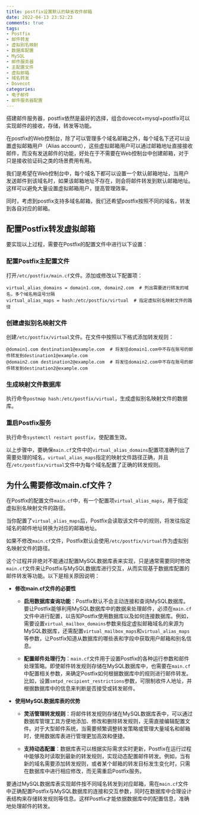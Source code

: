 ```yaml
---
title: postfix设置默认的缺省收件邮箱
date: 2022-04-13 23:52:23
comments: true
tags:
- Postfix
- 邮件转发
- 虚拟别名映射
- 数据库配置
- MySQL
- 邮件服务器
- 主配置文件
- 虚拟邮箱
- 域名转发
- Dovecot
categories:
- 电子邮件
- 邮件服务器配置
---
```


搭建邮件服务器，postfix依然是最好的选择，组合dovecot+mysql+postfix可以实现邮件的接收，存储，转发等功能。

在postfix的Web控制台，除了可以管理多个域名邮箱之外，每个域名下还可以设置虚拟邮箱用户（Alias account），这些虚拟邮箱用户可以通过邮箱地址直接接收邮件，而没有发送邮件的功能，好处在于不需要在Web控制台中创建邮箱，对于只是接收验证码之类的场景费用有用。

我们是希望在Web控制台中，每个域名下都可以设置一个默认邮箱地址，当用户发送邮件到该域名时，如果该邮箱地址不存在，则会将邮件转发到默认邮箱地址。这样可以避免大量设置虚拟邮箱用户，提高管理效率。

同时，考虑到postfix支持多域名邮箱，我们还希望postfix按照不同的域名，转发到各自对应的邮箱。


## 配置Postfix转发虚拟邮箱

要实现以上过程，需要在Postfix的配置文件中进行以下设置：

### 配置Postfix主配置文件

打开`/etc/postfix/main.cf`文件。添加或修改以下配置项：

```
virtual_alias_domains = domain1.com, domain2.com  # 列出需要进行转发的域名，多个域名用逗号分隔
virtual_alias_maps = hash:/etc/postfix/virtual  # 指定虚拟别名映射文件的路径
```

### 创建虚拟别名映射文件

创建`/etc/postfix/virtual`文件。在文件中按照以下格式添加转发规则：

```
@domain1.com destination1@example.com  # 将发往domain1.com中不存在账号的邮件转发到destination1@example.com
@domain2.com destination2@example.com  # 将发往domain2.com中不存在账号的邮件转发到destination2@example.com
```

### 生成映射文件数据库

执行命令`postmap hash:/etc/postfix/virtual`，生成虚拟别名映射文件的数据库。

### 重启Postfix服务

执行命令`systemctl restart postfix`，使配置生效。

以上步骤中，要确保`main.cf`文件中的`virtual_alias_domains`配置项准确列出了需要处理的域名，`virtual_alias_maps`指定的映射文件路径正确，并且在`/etc/postfix/virtual`文件中为每个域名配置了正确的转发规则。


## 为什么需要修改main.cf文件？

在Postfix的配置文件`main.cf`中，有一个配置项`virtual_alias_maps`，用于指定虚拟别名映射文件的路径。

当你配置了`virtual_alias_maps`后，Postfix会读取该文件中的规则，将发往指定域名的邮件地址转换为对应的邮箱地址。

如果不修改`main.cf`文件，Postfix默认会使用`/etc/postfix/virtual`作为虚拟别名映射文件的路径。

这个过程并非绝对不能通过配置MySQL数据库表来实现，只是通常需要同时修改`main.cf`文件来让Postfix与MySQL数据库进行交互，从而实现基于数据库配置的邮件转发等功能。以下是相关原因说明：

- **修改main.cf文件的必要性**

    - **启用数据库查询功能**：Postfix默认不会主动连接和查询MySQL数据库。要让Postfix能够利用MySQL数据库中的数据来处理邮件，必须在`main.cf`文件中进行配置，以告知Postfix使用数据库以及如何连接数据库。例如，需要设置`virtual_mailbox_domains`参数来指定虚拟邮箱域名的来源为MySQL数据库，还需配置`virtual_mailbox_maps`和`virtual_alias_maps`等参数，让Postfix知道从数据库的哪些表和字段中获取用户邮箱和别名信息。
    
    - **配置邮件处理行为**：`main.cf`文件用于设置Postfix的各种运行参数和邮件处理策略。即使邮件转发规则存储在MySQL数据库中，也需要在`main.cf`中配置相关参数，来确定Postfix如何根据数据库中的规则进行邮件转发。比如，设置`smtpd_recipient_restrictions`参数，可限制收件人地址，并根据数据库中的信息来判断是否接受或转发邮件。

- **使用MySQL数据库表的优势**

    - **灵活管理转发规则**：将邮件转发规则存储在MySQL数据库表中，可以通过数据库管理工具方便地添加、修改和删除转发规则，无需直接编辑配置文件。对于大型邮件系统，当需要频繁调整转发策略或管理大量域名和邮箱时，使用数据库表进行管理更加高效和便捷。

    - **支持动态配置**：数据库表可以根据实际需求实时更新，Postfix在运行过程中能够及时读取到最新的转发规则，实现动态配置邮件转发。例如，当有新的域名需要添加转发规则，或者某个邮箱的转发目标发生变化时，只需在数据库中进行相应修改，而无需重启Postfix服务。

要通过MySQL数据库表实现邮件按不同域名转发到对应邮箱，需在`main.cf`文件中正确配置Postfix与MySQL数据库的连接和交互参数，同时在数据库中合理设计表结构来存储转发规则等信息。这样Postfix才能依据数据库中的配置信息，准确地处理邮件的转发。
